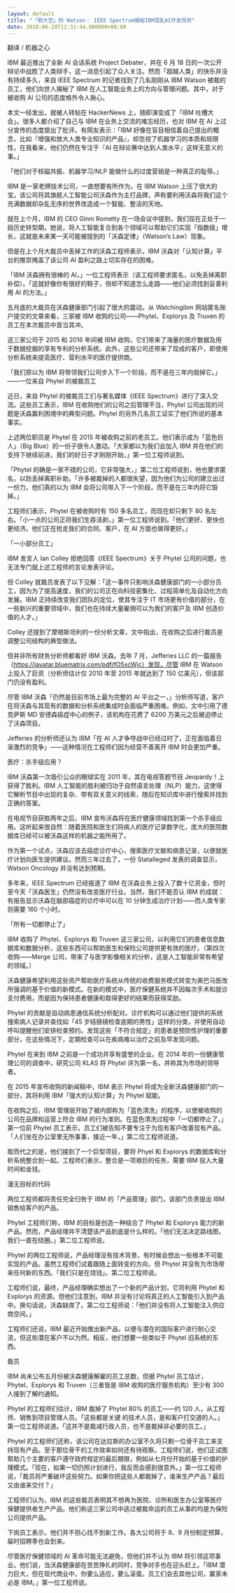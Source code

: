 ```yaml
---
layout: default
title: "「假大空」的 Watson： IEEE Spectrum揭秘IBM混乱AI开发现状"
date: 2018-06-28T12:31:44.000000+08:00
---
```


翻译 / 机器之心

IBM 最近推出了全新 AI 会话系统 Project Debater，并在 6 月 18 日的一次公开辩论中战胜了人类辩手，这一消息引起了众人关注。然而「超越人类」的快乐并没有持续多久，来自 IEEE Spectrum 的记者找到了几名刚刚从 IBM Watson 被裁的员工，他们向世人揭秘了 IBM 在人工智能业务上的方向与管理问题。其中，对于被收购 AI 公司的态度格外令人揪心。

本文一经发出，就被人转帖在 HackerNews 上，随即演变成了「IBM 吐槽大会」。很多人都介绍了自己与 IBM 在业务上交流的难忘经历，也对 IBM 在 AI 上过分宣传的态度提出了批评。有网友表示：「IBM 好像在盲目相信着自己提出的概念，比如『增强和放大人类专业知识的产品』，却忽视了机器学习的本质和局限性，在我看来，他们仍然在专注于『AI 在辩论赛中达到人类水平』这样无意义的事。」

「他们对于核磁共振、机器学习/NLP 能做什么的过度营销是一种真正的耻辱。」

IBM 是一家老牌技术公司，一直想要有所作为，在 IBM Watson 上压了很大的宝。该公司将其旗舰人工智能公司沃森作为主打品牌，声称要利用沃森将我们这个充满数据却杂乱无序的世界改造成一个智能、整洁的天地。

就在上个月，IBM 的 CEO Ginni Rometty 在一场会议中提到，我们现在正处于一段历史转型期，她说，将人工智能复合到各个领域可以帮助它们实现「指数级」增长，这就是未来某一天可能被提到的「沃森定律」（Watson’s Law）现象。

但是在上个月大裁员中丢掉工作的沃森工程师表示，IBM 沃森对「认知计算」平台的推崇掩盖了该公司 AI 盈利之路上切实存在的困难。

「IBM 沃森拥有很棒的 AI，」一位工程师表示（该工程师要求匿名，以免丢掉离职补偿）。「这就好像你有很好的鞋子，但却不知道怎么走路——他们必须找到妥善利用 AI 的方法。」

五月底的大裁员在沃森健康部门引起了很大的震动。从 Watchingibm 网站匿名账户提交的文章来看，三家被 IBM 收购的公司——Phytel、Explorys 及 Truven 的员工在本次裁员中首当其冲。

这三家公司于 2015 和 2016 年间被 IBM 收购，它们带来了海量的医疗数据及用于数据挖掘的享有专利的分析系统。此外，这些公司还带来了现成的客户，即使用分析系统来提高医疗、营利水平的医疗提供商。

「我们原以为 IBM 将带领我们公司步入下一个阶段，而不是在三年内毁掉它。」——一位来自 Phytel 的被裁员工

近日，来自 Phytel 的被裁员工们与著名媒体《IEEE Spectrum》进行了深入交流。这些员工表示，IBM 在收购他们的公司之后管理不当，Phytel 公司出现的问题是沃森赢利困境中的典型问题。Phytel 的另外几名员工证实了他们所说的基本事实。

上述两位职员是 Phytel 在 2015 年被收购之前的老员工。他们表示成为「蓝色巨人」（Big Blue）的一份子很令人激动。「大家都以为我们会加入 IBM 并在他们的支持下继续前进，我们的好日子才刚刚开始，」第一位工程师说到。

「Phytel 的确是一家不错的公司，它非常强大，」第二位工程师说到，他也要求匿名，以防丢掉离职补助。「许多被裁掉的人都很失望，因为他们为公司的建立出过一份力，他们真的以为 IBM 会将公司带入下一个阶段，而不是在三年内将它毁掉。」

工程师们表示，Phytel 在被收购时有 150 多名员工，而现在却只剩下 80 名左右。「小一点的公司正将我们生吞活剥，」第一位工程师说到。「他们更好、更快也更经济。他们正在抢走我们的合同、客户，在 AI 方面也做得更好。」

「一小部分员工」

IBM 发言人 Ian Colley 拒绝回答《IEEE Spectrum》关于 Phytel 公司的问题，也无法专门就上述工程师的言论发表评论。

但 Colley 就裁员发表了以下见解：「这一事件只影响沃森健康部门的一小部分员工，因为为了提高速度，我们的公司正在向科技密集化、过程简单化及自动化方向发展。IBM 正持续改变我们团队的定位，使其专注于 IT 市场更有价值的部分，在一些新兴的重要领域中，我们也在持续大量雇佣可以为我们的客户及 IBM 创造价值的人才。」

Colley 还提到了摩根斯坦利的一份分析文章，文中指出，在收购之后进行裁员是调整公司结构的典型做法。

但并非所有财务分析师都看好 IBM 沃森。去年 7 月，Jefferies LLC 的一篇报告（https://javatar.bluematrix.com/pdf/fO5xcWjc）发现，尽管 IBM 在 Watson 上投入了巨资（分析师估计仅 2010 年至 2015 年就达到了 150 亿美元），但该部门仍没有盈利。

尽管 IBM 沃森「仍然是目前市场上最为完整的 AI 平台之一，」分析师写道，客户在将沃森与其现有的数据和分析系统集成时会面临严重困难。例如，文中引用了德克萨斯 MD 安德森癌症中心的例子，该机构在花费了 6200 万美元之后被迫停止了沃森项目。

Jefferies 的分析师还认为 IBM「在 AI 人才争夺战中已经过时了，正在面临着日渐激烈的竞争」——这种情况在工程师们因为经营不善离开 IBM 时会更加严重。

医疗：杀手级应用？

IBM 沃森第一次吸引公众的眼球实在 2011 年，其在电视答题节目 Jeopardy！上获得了胜利。IBM 人工智能的胜利被归功于自然语言处理（NLP）能力，这使得它解析节目中出现的复杂、带有双关意义的线索，随后在知识库中进行搜索并找到正确的答案。

在电视节目获胜两年之后，IBM 宣布沃森将在医疗健康领域找到第一个杀手级应用。这听起来很自然：随着医院和医生们将病人的医疗记录数字化，庞大的医院数据库已经可以被沃森这样的机器之能所用了。

作为第一个试点，沃森应该去癌症诊疗中心，搜索医疗文献和病患记录，以便就医疗计划向医生提供建议。然而三年过去了，一份 Statalleged 发表的调查显示，Watson Oncology 并没有达到预期。

多年来，IEEE Spectrum 已经报道了 IBM 在沃森业务上投入了数十亿资金，但时至今天「沃森医生」仍然没有改变医疗行业。当然，我们不能否认 IBM 的成就：有报告显示沃森在脑部癌症的诊疗中可以在 10 分钟生成治疗计划——而人类专家则需要 160 个小时。

「所有一切都停止了」

IBM 收购了 Phytel、Explorys 和 Truven 这三家公司，以利用它们的患者信息数据库和数据分析，这些东西可以帮助医生和保险公司提供更有效的医疗。（第四次收购——Merge 公司，带来了与医学影像相关的分析，这是人工智能非常有希望的领域。）

沃森健康希望利用这些资产帮助医疗系统从传统的收费服务模式转变为奥巴马医改所强调的基于价值的新模式。在新的模式中，医疗保健系统并不因每次手术和就诊支付费用，而是因为保持患者健康和取得更好的结果而获得奖励。

Phytel 的贡献是自动病患通信系统分析配对。诊疗机构可以通过他们提供的系统搜索病人记录并查找如「45 岁结肠镜检查逾期的男性」这样的分类，并使用自动呼叫提醒他们安排检查预约。发现这些「不符合规定」的患者是预防性护理的重要部分，在这些情况下，定期检查可以在疾病难以治疗之前及早发现问题。

Phytel 在来到 IBM 之前是一个成功并享有盛誉的企业。在 2014 年的一份健康管理公司的调查中，研究公司 KLAS 将 Phytel 评为第一名，并称其为市场的领导者。

在 2015 年宣布收购的新闻稿中，IBM 表示 Phytel 将成为全新沃森健康部门的一部分，其将利用 IBM「强大的认知计算」为 Phytel 赋能。

在收购之后，IBM 管理层开始了被内部称为「蓝色清洗」的程序，以使被收购的公司在品牌和运营上符合 IBM 的行为准则。在蓝色清洗过程中「一切都停止了，」第一位前 Phytel 员工表示，员工们被告知不要专注于为现有客户改善现有产品。「人们坐在办公室里无所事事，接近一年，」第二位工程师说道。

取而代之的是，他们接到了一个巨型项目，要将 Phyel 和 Explorys 的数据库和分析系统整合到一起。工程师们表示，整合是一项艰巨的任务，需要 IBM 投入大量时间和金钱。

漫无目标的代码

两位工程师都将责任完全归咎于 IBM 的「产品管理」部门，该部门负责提出 IBM 销售给客户的产品。

Phytel 工程师们称，IBM 的目标是创造一种结合了 Phytel 和 Explorys 能力的新产品。然而，产品经理并不清楚该产品到底是什么样的。「他们无法决定路线图，我们一直在绕圈。」第二位工程师说。

Phytel 的两位工程师说，产品经理没有技术背景，有时候会想出一些根本不可能实现的产品。虽然工程师们试着跟随上面转变的方向，但 Phytel 并没有为市场带来任何新的东西。「我们只是在烧钱」。第二位工程师说。

工程师们说，最终，产品经理确实想出了一个新的产品计划，它将利用 Phytel 和 Explorys 的资源。但他们注意到，IBM 并没有讨论将真正的人工智能引入到产品中。换句话说，沃森缺席了。第二位工程师说：「他们并没有将人工智能注入供应商空间。」

工程师们还说，IBM 最近开始推出新产品，以便与潜在的国际客户进行耐心交流，但这些潜在客户不以为然。相反，他们想要一些类似于 Phytel 旧系统的东西。

裁员

IBM 尚未公布五月份被沃森健康解雇的员工总数，但据 Phytel 员工估计，Phytel、Explorys 和 Truven（三者皆是 IBM 收购的医疗服务机构）至少有 300 人接到了解约通知。

Phytel 的工程师们估计，IBM 裁掉了 Phytel 80% 的员工——约 120 人，从工程师、销售到项目管理人员。「这些都是关键 的技术人员，是和客户打交道的人。」第一位工程师说道。「这并不是裁减行政人员，也不是裁掉非必要的员工。」

Phytel 的工程师们还称，该公司在达拉斯的办公室不久将只剩一位骨干员工来支持现有产品。至于那位骨干的工作效率如何还有待观察。工程师们说，他们正试图帮助几个主要的客户遵守政府规定的最后期限，例如从七月份开始的基于价值的护理模式。「现在，如果一切仍照计划进行，我反而会感到很意外。」第一位工程师说，「裁员将严重破坏这些努力。如果你把这些人都裁掉了，谁来生产产品？最后又由谁来交付？」

工程师们认为，IBM 的这些裁员表明其不想再为医院、诊所和医生办公室等医疗保健提供者生产产品。他们称这三家公司中逃过被裁命运的员工从事的均是为保险公司提供产品。

下岗员工表示，他们并不担心找不到新工作。各大公司将于 8、9 月份制定预算，届时招聘季也会到来。

尽管医疗保健领域的 AI 革命可能无法避免，但他们并不认为 IBM 将引领这项事业。他们说，当沃森健康部在苦苦挣扎的同时，竞争对手也在迎头赶上。「IBM 潜力巨大，但在现代商业中，你要么适应，要么滚蛋。员工们会去其他公司，赢家未必是 IBM。」第一位工程师说。

